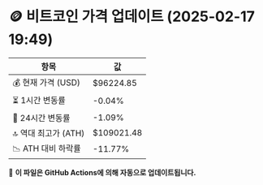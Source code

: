 # 🪙 비트코인 가격 업데이트 (2025-02-17 19:49)

| 항목                | 값 |
|--------------------|----------------|
| 💰 현재 가격 (USD) | $96224.85 |
| ⏳ 1시간 변동률    | -0.04% |
| 📆 24시간 변동률   | -1.09% |
| 🔝 역대 최고가 (ATH) | $109021.48 |
| 📉 ATH 대비 하락률 | -11.77% |

🔄 **이 파일은 GitHub Actions에 의해 자동으로 업데이트됩니다.**
